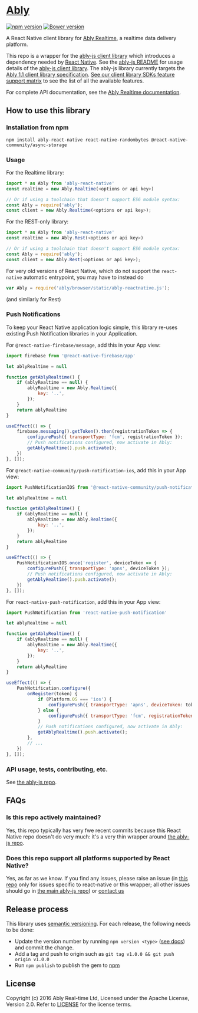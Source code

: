 # [Ably](https://www.ably.io)

[![npm version](https://badge.fury.io/js/ably.svg)](https://badge.fury.io/js/ably)
[![Bower version](https://badge.fury.io/bo/ably.svg)](https://badge.fury.io/bo/ably)

A React Native client library for [Ably Realtime](https://www.ably.io), a realtime data delivery platform.

This repo is a wrapper for the [ably-js client library](https://github.com/ably/ably-js) which introduces a dependency needed by [React Native](https://facebook.github.io/react-native/). See the [ably-js README](https://github.com/ably/ably-js) for usage details of the [ably-js client library](https://github.com/ably/ably-js). The ably-js library currently targets the [Ably 1.1 client library specification](https://www.ably.io/documentation/client-lib-development-guide/features/). [See our client library SDKs feature support matrix](https://www.ably.io/download/sdk-feature-support-matrix) to see the list of all the available features.

For complete API documentation, see the [Ably Realtime documentation](https://www.ably.io/documentation).

## How to use this library

### Installation from npm

```
npm install ably-react-native react-native-randombytes @react-native-community/async-storage
```

### Usage

For the Realtime library:
```javascript
import * as Ably from 'ably-react-native'
const realtime = new Ably.Realtime(<options or api key>)

// Or if using a toolchain that doesn't support ES6 module syntax:
const Ably = require('ably');
const client = new Ably.Realtime(<options or api key>);
```

For the REST-only library:
```javascript
import * as Ably from 'ably-react-native'
const realtime = new Ably.Rest(<options or api key>)

// Or if using a toolchain that doesn't support ES6 module syntax:
const Ably = require('ably');
const client = new Ably.Rest(<options or api key>);
```

For very old versions of React Native, which do not support the `react-native` automatic entrypoint, you may have to instead do
```javascript
var Ably = require('ably/browser/static/ably-reactnative.js');
```
(and similarly for Rest)

### Push Notifications

To keep your React Native application logic simple, this library re-uses existing Push Notification libraries in your Application.

For `@react-native-firebase/message`, add this in your App view:

```js
import firebase from '@react-native-firebase/app'

let ablyRealtime = null

function getAblyRealtime() {
    if (ablyRealtime == null) {
        ablyRealtime = new Ably.Realtime({
            key: '..',
        });
    }
    return ablyRealtime
}

useEffect(() => {
    firebase.messaging().getToken().then(registrationToken => {
        configurePush({ transportType: 'fcm', registrationToken });
        // Push notifications configured, now activate in Ably:
        getAblyRealtime().push.activate();
    })
}, []);
```

For `@react-native-community/push-notification-ios`, add this in your App view:

```js
import PushNotificationIOS from '@react-native-community/push-notification-ios'

let ablyRealtime = null

function getAblyRealtime() {
    if (ablyRealtime == null) {
        ablyRealtime = new Ably.Realtime({
            key: '..',
        });
    }
    return ablyRealtime
}

useEffect(() => {
    PushNotificationIOS.once('register', deviceToken => {
        configurePush({ transportType: 'apns', deviceToken });
        // Push notifications configured, now activate in Ably:
        getAblyRealtime().push.activate();
    })
}, []);
```

For `react-native-push-notification`, add this in your App view:

```js
import PushNotification from 'react-native-push-notification'

let ablyRealtime = null

function getAblyRealtime() {
    if (ablyRealtime == null) {
        ablyRealtime = new Ably.Realtime({
            key: '..',
        });
    }
    return ablyRealtime
}

useEffect(() => {
    PushNotification.configure({
        onRegister(token) {
            if (Platform.OS === 'ios') {
                configurePush({ transportType: 'apns', deviceToken: token });
            } else {
                configurePush({ transportType: 'fcm', registrationToken: token });
            }
            // Push notifications configured, now activate in Ably:
            getAblyRealtime().push.activate();
        },
        // ...
    })
}, []);
```

### API usage, tests, contributing, etc.

See [the ably-js repo](https://github.com/ably/ably-js).

## FAQs

### Is this repo actively maintained?

Yes, this repo typically has very fwe recent commits because this React Native repo doesn't do very much: it's a very thin wrapper around [the ably-js repo](https://github.com/ably/ably-js).

### Does this repo support all platforms supported by React Native?

Yes, as far as we know. If you find any issues, please raise an issue (in [this repo](https://github.com/ably/ably-js-react-native/issues) only for issues specific to react-native or this wrapper; all other issues should go in [the main ably-js repo](https://github.com/ably/ably-js/issues)) or [contact us](https://www.ably.io/contact)

## Release process

This library uses [semantic versioning](http://semver.org/). For each release, the following needs to be done:

* Update the version number by running `npm version <type>` ([see docs](https://docs.npmjs.com/cli/version)) and commit the change.
* Add a tag and push to origin such as `git tag v1.0.0 && git push origin v1.0.0`
* Run `npm publish` to publish the gem to [npm](https://www.npmjs.com/package/ably-react-native)

## License

Copyright (c) 2016 Ably Real-time Ltd, Licensed under the Apache License, Version 2.0.  Refer to [LICENSE](LICENSE) for the license terms.
